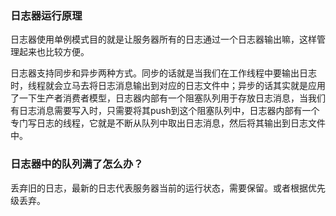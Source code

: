 ### 日志器运行原理
日志器使用单例模式目的就是让服务器所有的日志通过一个日志器输出嘛，这样管理起来也比较方便。  

日志器支持同步和异步两种方式。同步的话就是当我们在工作线程中要输出日志时，线程就会立马去将日志消息输出到对应的日志文件中；异步的话其实就是应用了一下生产者消费者模型，日志器内部有一个阻塞队列用于存放日志消息，当我们有日志消息需要写入时，只需要将其push到这个阻塞队列中，日志器内部有一个专门写日志的线程，它就是不断从队列中取出日志消息，然后将其输出到日志文件中。

### 日志器中的队列满了怎么办？
丢弃旧的日志，最新的日志代表服务器当前的运行状态，需要保留。或者根据优先级丢弃。